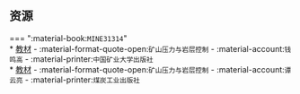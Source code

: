 ## 资源  
=== ":material-book:`MINE31314`"  
    * [教材](https://api.hanximeng.com/lanzou/?url=https://cqu-openlib.lanzout.com/idQYN2darr8d&type=down) - :material-format-quote-open:`矿山压力与岩层控制` - :material-account:`钱鸣高` - :material-printer:`中国矿业大学出版社`  
    * [教材](https://api.hanximeng.com/lanzou/?url=https://cqu-openlib.lanzout.com/iacRE2darxcd&type=down) - :material-format-quote-open:`矿山压力与岩层控制` - :material-account:`谭云亮` - :material-printer:`煤炭工业出版社`  